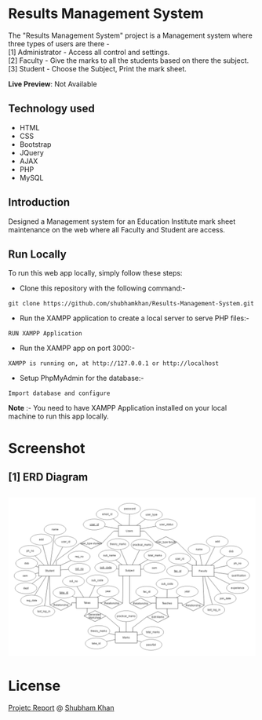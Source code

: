 # Results Management System

The "Results Management System" project is a Management system where three types of users are there -<br />
[1] Administrator - Access all control and settings. <br />
[2] Faculty - Give the marks to all the students based on there the subject. <br />
[3] Student - Choose the Subject, Print the mark sheet.

**Live Preview**: Not Available

## Technology used

* HTML
* CSS
* Bootstrap
* JQuery
* AJAX
* PHP
* MySQL

## Introduction

Designed a Management system for an Education Institute mark sheet maintenance on the web where all Faculty and Student are access.

## Run Locally

To run this web app locally, simply follow these steps:

- Clone this repository with the following command:-

```
git clone https://github.com/shubhamkhan/Results-Management-System.git
```

- Run the XAMPP application to create a local server to serve PHP files:-

```
RUN XAMPP Application
```

- Run the XAMPP app on port 3000:-

```
XAMPP is running on, at http://127.0.0.1 or http://localhost
```

- Setup PhpMyAdmin for the database:-

```
Import database and configure
```

**Note** :- You need to have XAMPP Application installed on your local machine to run this app locally.

# Screenshot
[1] ERD Diagram
---
![ERD Diagram](erdplus-diagram.png)
---

# License

[Projetc Report](https://github.com/shubhamkhan/Results-Management-System/blob/master/Internship_project_report.pdf) @ [Shubham Khan](https://github.com/shubhamkhan/)
